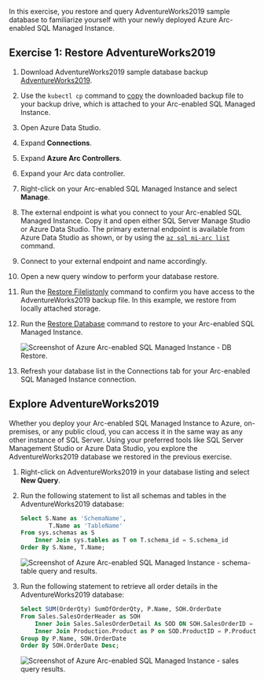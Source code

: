 In this exercise, you restore and query AdventureWorks2019 sample database to familiarize yourself with your newly deployed Azure Arc-enabled SQL Managed Instance.

## Exercise 1: Restore AdventureWorks2019

1. Download AdventureWorks2019 sample database backup [AdventureWorks2019](/sql/samples/adventureworks-install-configure#download-backup-files).

1. Use the `kubectl cp` command to [copy](/azure/azure-arc/data/migrate-to-managed-instance#step-2-copy-the-backup-file-into-the-pods-file-system) the downloaded backup file to your backup drive, which is attached to your Arc-enabled SQL Managed Instance.
1. Open Azure Data Studio.
1. Expand **Connections**.
1. Expand **Azure Arc Controllers**.
1. Expand your Arc data controller.
1. Right-click on your Arc-enabled SQL Managed Instance and select **Manage**.
1. The external endpoint is what you connect to your Arc-enabled SQL Managed Instance. Copy it and open either SQL Server Manage Studio or Azure Data Studio. The primary external endpoint is available from Azure Data Studio as shown, or by using the [`az sql mi-arc list`](/azure/azure-arc/data/connect-managed-instance#view-azure-arc-enabled-sql-managed-instances) command.
1. Connect to your external endpoint and name accordingly.
1. Open a new query window to perform your database restore.
1. Run the [Restore Filelistonly](/sql/t-sql/statements/restore-statements-filelistonly-transact-sql) command to confirm you have access to the AdventureWorks2019 backup file. In this example, we restore from locally attached storage.
1. Run the [Restore Database](/sql/t-sql/statements/restore-statements-transact-sql) command to restore to your Arc-enabled SQL Managed Instance.

    ![Screenshot of Azure Arc-enabled SQL Managed Instance - DB Restore.](../media/database-restore-3.png)

1. Refresh your database list in the Connections tab for your Arc-enabled SQL Managed Instance connection.

## Explore AdventureWorks2019  

Whether you deploy your Arc-enabled SQL Managed Instance to Azure, on-premises, or any public cloud, you can access it in the same way as any other instance of SQL Server. Using your preferred tools like SQL Server Management Studio or Azure Data Studio, you explore the AdventureWorks2019 database we restored in the previous exercise.

1. Right-click on AdventureWorks2019 in your database listing and select **New Query**.
1. Run the following statement to list all schemas and tables in the AdventureWorks2019 database:

    ```sql
    Select S.Name as 'SchemaName',
            T.Name as 'TableName'
    From sys.schemas as S
        Inner Join sys.tables as T on T.schema_id = S.schema_id
    Order By S.Name, T.Name;
    ```

    ![Screenshot of Azure Arc-enabled SQL Managed Instance - schema-table query and results.](../media/database-Table-listing-5.png)

1. Run the following statement to retrieve all order details in the AdventureWorks2019 database:

    ```sql
    Select SUM(OrderQty) SumOfOrderQty, P.Name, SOH.OrderDate
    From Sales.SalesOrderHeader as SOH
        Inner Join Sales.SalesOrderDetail As SOD ON SOH.SalesOrderID = SOD.SalesOrderID
        Inner Join Production.Product as P on SOD.ProductID = P.ProductID
    Group By P.Name, SOH.OrderDate
    Order By SOH.OrderDate Desc;
    ```

    ![Screenshot of Azure Arc-enabled SQL Managed Instance - sales query results.](../media/database-Order-details-6.png)
